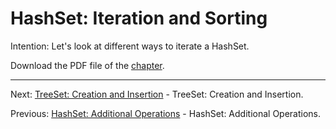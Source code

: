 # HashSet: Iteration and Sorting

Intention: Let's look at different ways to iterate a HashSet.

Download the PDF file of the [chapter](chapter_17.pdf).

<hr>

Next: [TreeSet: Creation and Insertion](chapter_18.md "TreeSet: Creation and Insertion") - TreeSet: Creation and Insertion.

Previous: [HashSet: Additional Operations](chapter_16.md "HashSet: Additional Operations") - HashSet: Additional Operations.